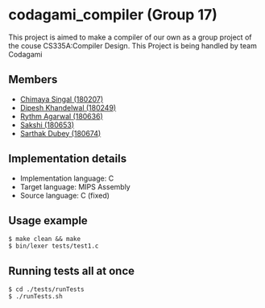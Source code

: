 # codagami_compiler (Group 17)
This project is aimed to make a compiler of our own as a group project of the couse CS335A:Compiler Design. This Project is being handled by team Codagami

## Members

- [Chimaya Singal (180207)](https://github.com/https://github.com/chinmaya-s)
- [Dipesh Khandelwal (180249)](https://github.com/dipeshdk)
- [Rythm Agarwal (180636)](https://github.com/Rythmag)
- [Sakshi (180653)](https://github.com/Sakshisak)
- [Sarthak Dubey (180674)](https://github.com/srthkdb)

## Implementation details
 - Implementation language: C
 - Target language: MIPS Assembly
 - Source language: C (fixed)

## Usage example

  ```console
  $ make clean && make
  $ bin/lexer tests/test1.c
  ``` 
## Running tests all at once
 ```console
 $ cd ./tests/runTests
 $ ./runTests.sh
 ```
